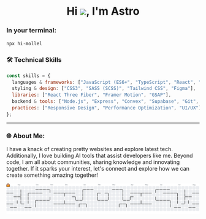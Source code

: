 <h1 align="center">Hi <img src="https://raw.githubusercontent.com/MartinHeinz/MartinHeinz/master/wave.gif" width="30px">, I'm Astro</h1>

### In your terminal:
```bash
npx hi-mollel
```

### 🛠️ Technical Skills

```javascript
const skills = {
  languages & frameworks: ["JavaScript (ES6+", "TypeScript", "React", "Next.js"],
  styling & design: ["CSS3", "SASS (SCSS)", "Tailwind CSS", "Figma"],
  libraries: ["React Three Fiber", "Framer Motion", "GSAP"],
  backend & tools: ["Node.js", "Express", "Convex", "Supabase", "Git", "MongoDB" ],
  practices: ["Responsive Design", "Performance Optimization", "UI/UX"]
};
```
---

### 🌐 About Me:
I have a knack of creating pretty websites and explore latest tech. Additionally, I love building AI tools that assist developers like me. Beyond code, I am all about communities, sharing knowledge and innovating together. If it sparks your interest, let's connect and explore how we can create something amazing together!

<picture>
  <source media="(prefers-color-scheme: dark)" srcset="https://raw.githubusercontent.com/astrod333/astrod333/output/pacman-contribution-graph-dark.svg">
  <source media="(prefers-color-scheme: light)" srcset="https://raw.githubusercontent.com/astrod333/astrod333/output/pacman-contribution-graph.svg">
  <img alt="pacman contribution graph" src="https://raw.githubusercontent.com/astrod333/astrod333/output/pacman-contribution-graph.svg">
</picture>
